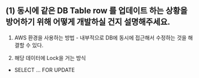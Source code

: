 ## (1) 동시에 같은 DB Table row 를 업데이트 하는 상황을 방어하기 위해 어떻게 개발하실 건지 설명해주세요.
1) AWS 환경을 사용하는 방법 - 내부적으로 DB에 동시에 접근해서 수정하는 것을 해결할 수 있다.

2) 해당 데이터에 Lock을 거는 방식
  - SELECT ... FOR UPDATE

